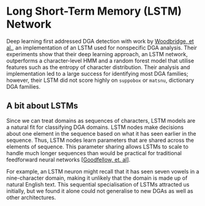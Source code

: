 # Long Short-Term Memory (LSTM) Network

Deep learning first addressed DGA detection with work by [Woodbridge, et al.](https://arxiv.org/abs/1611.00791), an implementation of an LSTM used for nonspecific DGA analysis. Their experiments show that their deep learning approach, an LSTM network, outperforms a character-level HMM and a random forest model that utilise features such as the entropy of character distribution. Their analysis and implementation led to a large success for identifying most DGA families; however, their LSTM did not score highly on `suppobox` or `matsnu`, dictionary DGA families. 

## A bit about LSTMs

Since we can treat domains as sequences of characters, LSTM  models are a natural fit for classifying DGA domains. LSTM nodes make decisions about one element in the sequence based on what it has seen earlier in the sequence. Thus, LSTM nodes learn parameters that are shared across the elements of sequence. This parameter sharing allows LSTMs to scale to handle much longer sequences than would be practical for traditional feedforward neural networks \[[Goodfellow, et. al](https://www.deeplearningbook.org/)\].

For example, an LSTM neuron might recall that it has seen seven vowels in a nine-character domain, making it unlikely that the domain is made up of natural English text. This sequential specialisation of LSTMs attracted us initially, but we found it alone could not generalise to new DGAs as well as other architectures.

